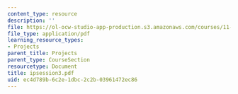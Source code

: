 ```yaml
---
content_type: resource
description: ''
file: https://ol-ocw-studio-app-production.s3.amazonaws.com/courses/11-332j-urban-design-fall-2003/ec4d789b6c2e1dbc2c2b03961472ec86_ipsession3.pdf
file_type: application/pdf
learning_resource_types:
- Projects
parent_title: Projects
parent_type: CourseSection
resourcetype: Document
title: ipsession3.pdf
uid: ec4d789b-6c2e-1dbc-2c2b-03961472ec86
---
```

